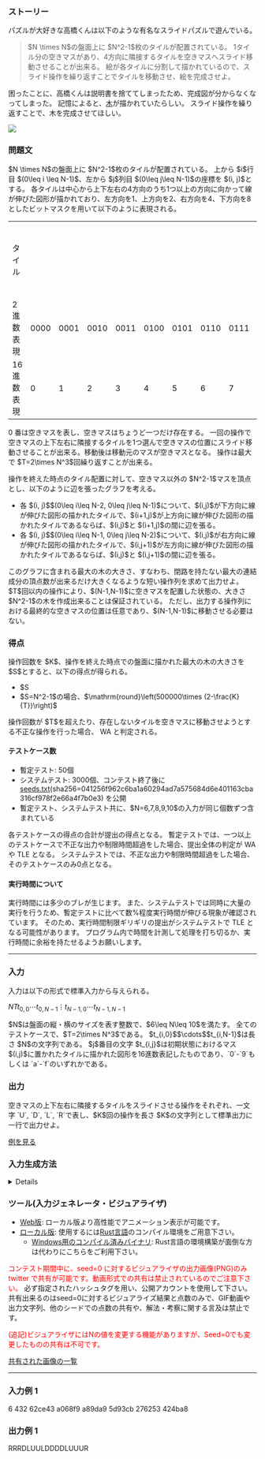 
<div>

<span>

<span>

<div>

<section>

### **ストーリー**

<p>
パズルが大好きな高橋くんは以下のような有名なスライドパズルで遊んでいる。
</p>

<blockquote>

<p>
$N \times N$の盤面上に $N^2-1$枚のタイルが配置されている。
1タイル分の空きマスがあり、4方向に隣接するタイルを空きマスへスライド移動させることが出来る。
絵が各タイルに分割して描かれているので、スライド操作を繰り返すことでタイルを移動させ、絵を完成させよ。
</p>

</blockquote>

<p>
困ったことに、高橋くんは説明書を捨ててしまったため、完成図が分からなくなってしまった。
記憶によると、<a href="https://ja.wikipedia.org/wiki/%E6%9C%A8_(%E6%95%B0%E5%AD%A6)">木</a>が描かれていたらしい。
スライド操作を繰り返すことで、木を完成させてほしい。
</p>

<p>

<img src="https://img.atcoder.jp/ahc011/df8bb452a2.gif">

</img>

</p>

</section>

</div>

<div>

<section>

### **問題文**

<p>
$N \times N$の盤面上に $N^2-1$枚のタイルが配置されている。
上から $i$行目 $(0\leq i \leq N-1)$、左から $j$列目 $(0\leq j\leq N-1)$の座標を $(i, j)$とする。
各タイルは中心から上下左右の4方向のうち1つ以上の方向に向かって線が伸びた図形が描かれており、左方向を1、上方向を2、右方向を4、下方向を8としたビットマスクを用いて以下のように表現される。
</p>

<table>

<tbody>

<tr>

<td>
タイル

</td>

<td>

<svg>

<rect>

</rect>

<line>

</line>

<line>

</line>

<line>

</line>

<line>

</line>

<rect>

</rect>

</svg>

</td>

<td>

<svg>

<rect>

</rect>

<line>

</line>

<line>

</line>

<line>

</line>

<line>

</line>

<g>

<line>

</line>

<circle>

</circle>

</g>

</svg>

</td>

<td>

<svg>

<rect>

</rect>

<line>

</line>

<line>

</line>

<line>

</line>

<line>

</line>

<g>

<line>

</line>

<circle>

</circle>

</g>

</svg>

</td>

<td>

<svg>

<rect>

</rect>

<line>

</line>

<line>

</line>

<line>

</line>

<line>

</line>

<g>

<line>

</line>

<line>

</line>

<circle>

</circle>

</g>

</svg>

</td>

<td>

<svg>

<rect>

</rect>

<line>

</line>

<line>

</line>

<line>

</line>

<line>

</line>

<g>

<line>

</line>

<circle>

</circle>

</g>

</svg>

</td>

<td>

<svg>

<rect>

</rect>

<line>

</line>

<line>

</line>

<line>

</line>

<line>

</line>

<g>

<line>

</line>

<line>

</line>

<circle>

</circle>

</g>

</svg>

</td>

<td>

<svg>

<rect>

</rect>

<line>

</line>

<line>

</line>

<line>

</line>

<line>

</line>

<g>

<line>

</line>

<line>

</line>

<circle>

</circle>

</g>

</svg>

</td>

<td>

<svg>

<rect>

</rect>

<line>

</line>

<line>

</line>

<line>

</line>

<line>

</line>

<g>

<line>

</line>

<line>

</line>

<line>

</line>

<circle>

</circle>

</g>

</svg>

</td>

<td>

<svg>

<rect>

</rect>

<line>

</line>

<line>

</line>

<line>

</line>

<line>

</line>

<g>

<line>

</line>

<circle>

</circle>

</g>

</svg>

</td>

<td>

<svg>

<rect>

</rect>

<line>

</line>

<line>

</line>

<line>

</line>

<line>

</line>

<g>

<line>

</line>

<line>

</line>

<circle>

</circle>

</g>

</svg>

</td>

<td>

<svg>

<rect>

</rect>

<line>

</line>

<line>

</line>

<line>

</line>

<line>

</line>

<g>

<line>

</line>

<line>

</line>

<circle>

</circle>

</g>

</svg>

</td>

<td>

<svg>

<rect>

</rect>

<line>

</line>

<line>

</line>

<line>

</line>

<line>

</line>

<g>

<line>

</line>

<line>

</line>

<line>

</line>

<circle>

</circle>

</g>

</svg>

</td>

<td>

<svg>

<rect>

</rect>

<line>

</line>

<line>

</line>

<line>

</line>

<line>

</line>

<g>

<line>

</line>

<line>

</line>

<circle>

</circle>

</g>

</svg>

</td>

<td>

<svg>

<rect>

</rect>

<line>

</line>

<line>

</line>

<line>

</line>

<line>

</line>

<g>

<line>

</line>

<line>

</line>

<line>

</line>

<circle>

</circle>

</g>

</svg>

</td>

<td>

<svg>

<rect>

</rect>

<line>

</line>

<line>

</line>

<line>

</line>

<line>

</line>

<g>

<line>

</line>

<line>

</line>

<line>

</line>

<circle>

</circle>

</g>

</svg>

</td>

<td>

<svg>

<rect>

</rect>

<line>

</line>

<line>

</line>

<line>

</line>

<line>

</line>

<g>

<line>

</line>

<line>

</line>

<line>

</line>

<line>

</line>

<circle>

</circle>

</g>

</svg>

</td>

</tr>

<tr>

<td>
2進数表現

</td>

<td>
0000

</td>

<td>
0001

</td>

<td>
0010

</td>

<td>
0011

</td>

<td>
0100

</td>

<td>
0101

</td>

<td>
0110

</td>

<td>
0111

</td>

<td>
1000

</td>

<td>
1001

</td>

<td>
1010

</td>

<td>
1011

</td>

<td>
1100

</td>

<td>
1101

</td>

<td>
1110

</td>

<td>
1111

</td>

</tr>

<tr>

<td>
16進数表現

</td>

<td>
0

</td>

<td>
1

</td>

<td>
2

</td>

<td>
3

</td>

<td>
4

</td>

<td>
5

</td>

<td>
6

</td>

<td>
7

</td>

<td>
8

</td>

<td>
9

</td>

<td>
a

</td>

<td>
b

</td>

<td>
c

</td>

<td>
d

</td>

<td>
e

</td>

<td>
f

</td>

</tr>

</tbody>

</table>

<p>
0 番は空きマスを表し、空きマスはちょうど一つだけ存在する。
一回の操作で空きマスの上下左右に隣接するタイルを1つ選んで空きマスの位置にスライド移動させることが出来る。移動後は移動元のマスが空きマスとなる。
操作は最大で $T=2\times N^3$回繰り返すことが出来る。
</p>

<p>
操作を終えた時点のタイル配置に対して、空きマス以外の $N^2-1$マスを頂点とし、以下のように辺を張ったグラフを考える。
</p>

<ul>

<li>
各 $(i, j)$$(0\leq i\leq N-2, 0\leq j\leq N-1)$について、$(i,j)$が下方向に線が伸びた図形の描かれたタイルで、$(i+1,j)$が上方向に線が伸びた図形の描かれたタイルであるならば、$(i,j)$と $(i+1,j)$の間に辺を張る。
</li>

<li>
各 $(i, j)$$(0\leq i\leq N-1, 0\leq j\leq N-2)$について、$(i,j)$が右方向に線が伸びた図形の描かれたタイルで、$(i,j+1)$が左方向に線が伸びた図形の描かれたタイルであるならば、$(i,j)$と $(i,j+1)$の間に辺を張る。
</li>

</ul>

<p>
このグラフに含まれる最大の木の大きさ、すなわち、閉路を持たない最大の連結成分の頂点数が出来るだけ大きくなるような短い操作列を求めて出力せよ。
$T$回以内の操作により、$(N-1,N-1)$に空きマスを配置した状態の、大きさ $N^2-1$の木を作成出来ることは保証されている。
ただし、出力する操作列における最終的な空きマスの位置は任意であり、$(N-1,N-1)$に移動させる必要はない。
</p>

</section>

</div>

<div>

<section>

### **得点**

<p>
操作回数を $K$、操作を終えた時点での盤面に描かれた最大の木の大きさを $S$とすると、以下の得点が得られる。
</p>

<ul>

<li>
$S<N^2-1$の場合、$\mathrm{round}\left(500000\times \frac{S}{N^2-1}\right)$
</li>

<li>
$S=N^2-1$の場合、$\mathrm{round}\left(500000\times (2-\frac{K}{T})\right)$
</li>

</ul>

<p>
操作回数が $T$を超えたり、存在しないタイルを空きマスに移動させようとする不正な操作を行った場合、
<span>
WA
</span>
と判定される。
</p>

#### **テストケース数**

<ul>

<li>
暫定テスト: 50個
</li>

<li>
システムテスト: 3000個、コンテスト終了後に<a href="https://img.atcoder.jp/ahc011/seeds.txt">seeds.txt</a>(sha256=041256f962c6ba1a60294ad7a575684d6e401163cba316cf978f2e66a4f7b0e3) を公開
</li>

<li>
暫定テスト、システムテスト共に、$N=6,7,8,9,10$の入力が同じ個数ずつ含まれている
</li>

</ul>

<p>
各テストケースの得点の合計が提出の得点となる。
暫定テストでは、一つ以上のテストケースで不正な出力や制限時間超過をした場合、提出全体の判定が
<span>
WA
</span>
や
<span>
TLE
</span>
となる。
システムテストでは、不正な出力や制限時間超過をした場合、そのテストケースのみ0点となる。
</p>

#### **実行時間について**

<p>
実行時間には多少のブレが生じます。
また、システムテストでは同時に大量の実行を行うため、暫定テストに比べて数%程度実行時間が伸びる現象が確認されています。
そのため、実行時間制限ギリギリの提出がシステムテストで
<span>
TLE
</span>
となる可能性があります。
プログラム内で時間を計測して処理を打ち切るか、実行時間に余裕を持たせるようお願いします。
</p>

</section>

</div>

---

<div>

<div>

<section>

### **入力**

<p>
入力は以下の形式で標準入力から与えられる。
</p>

<div>

$N$$T$$t_{0,0}$$\cdots$$t_{0,N-1}$$\vdots$$t_{N-1,0}$$\cdots$$t_{N-1,N-1}$
</div>

<p>
$N$は盤面の縦・横のサイズを表す整数で、$6\leq N\leq 10$を満たす。
全てのテストケースで、$T=2\times N^3$である。
$t_{i,0}$$\cdots$$t_{i,N-1}$は長さ $N$の文字列である。
$j$番目の文字 $t_{i,j}$は初期状態におけるマス $(i,j)$に置かれたタイルに描かれた図形を16進数表記したものであり、`0`-`9`もしくは `a`-`f`のいずれかである。
</p>

</section>

</div>

<div>

<section>

### **出力**

<p>
空きマスの上下左右に隣接するタイルをスライドさせる操作をそれぞれ、一文字 `U`, `D`, `L`, `R`で表し、$K$回の操作を長さ $K$の文字列として標準出力に一行で出力せよ。
</p>

<p>
<a href="https://img.atcoder.jp/ahc011/df8bb452a2.html?lang=ja&seed=0&output=RRRDLUULDDDDLUUUR">例を見る</a>
</p>

</section>

</div>

<div>

<section>

### **入力生成方法**

<details>

#### **$N$, $T$の生成**

<p>
$N$は seed値 を5で割った余り + 6 により生成される。
このため、seed値を調整することで特定の $N$の値を持つ入力のみを生成することが可能である。
$T=2\times N^3$と設定する。
</p>

#### **$t_{i,j}$の生成**

<p>
$[k]=\{0,1,\cdots,k-1\}$と定義する。
$V=[N]\times [N]\setminus \{(N-1,N-1)\}$を頂点とした全域木 $(V,F)$を以下のようにしてランダム作成する。
</p>

<ol>

<li>
$\{\{(i,j),(i+1,j)\}\mid (i,j)\in [N-1]\times [N]\setminus \{(N-2,N-1)\}\}\cup\{\{(i,j),(i,j+1)\}\mid (i,j)\in [N]\times [N-1]\setminus \{(N-1,N-2)\}\}$をランダムな順にシャッフルして $e_0, e_1, \cdots$とする。
</li>

<li>
$F=\emptyset$から開始し、各 $e_k=\{(i,j),(i',j')\}$に対して順番に、$(i,j)$と $(i',j')$が $(V,F)$上で連結でないならば $e_k$を $F$に加える、という操作を繰り返す。
</li>

</ol>

<p>
得られた全域木から、完成図を以下のように作成する。
</p>

<ol>

<li>
各 $(i,j)$について、$\{(i,j),(i+1,j)\}\in F$であるならば、$(i, j)$のタイルに下方向の線を引き、$(i+1,j)$のタイルに上方向の線を引く
</li>

<li>
各 $(i,j)$について、$\{(i,j),(i,j+1)\}\in F$であるならば、$(i, j)$のタイルに右方向の線を引き、$(i,j+1)$のタイルに左方向の線を引く
</li>

</ol>

<p>
最後に、完成図の状態から開始して $T=2\times N^3$回ランダムな操作を行い、操作後の盤面の状態を $t$とする。ただし、$k (\geq 2)$回目の操作は $k-1$回目の操作を元に戻す方向以外の最大3方向の中から一様ランダムに選択する。
</p>

</details>

</section>

</div>

<div>

<section>

### **ツール(入力ジェネレータ・ビジュアライザ)**

<ul>

<li>
<a href="https://img.atcoder.jp/ahc011/df8bb452a2.html?lang=ja">Web版</a>: ローカル版より高性能でアニメーション表示が可能です。
</li>

<li>
<a href="https://img.atcoder.jp/ahc011/df8bb452a2.zip">ローカル版</a>: 使用するには<a href="https://www.rust-lang.org/ja">Rust言語</a>のコンパイル環境をご用意下さい。
<ul>

<li>
<a href="https://img.atcoder.jp/ahc011/df8bb452a2_windows.zip">Windows用のコンパイル済みバイナリ</a>: Rust言語の環境構築が面倒な方は代わりにこちらをご利用下さい。
</li>

</ul>

</li>

</ul>

<p>

<font color="red">コンテスト期間中に、seed=0 に対するビジュアライザの出力画像(PNG)のみ twitter で共有が可能です。動画形式での共有は禁止されているのでご注意下さい。
</font>
必ず指定されたハッシュタグを用い、公開アカウントを使用して下さい。共有出来るのはseed=0に対するビジュアライズ結果と点数のみで、GIF動画や出力文字列、他のシードでの点数の共有や、解法・考察に関する言及は禁止です。

<font color="red">(追記)ビジュアライザにはNの値を変更する機能がありますが、Seed=0でも変更したものの共有は不可です。
</font>

</p>

<p>
<a href="https://twitter.com/search?q=%23AHC011%20%23visualizer&src=typed_query&f=live">共有された画像の一覧</a>
</p>

</section>

</div>

</div>

---

<div>

<section>

### **入力例 1**

<div>

6 432
62ce43
a068f9
a89da9
5d93cb
276253
424ba8

</div>

</section>

</div>

<div>

<section>

### **出力例 1**

<div>

RRRDLUULDDDDLUUUR

</div>

</section>

</div>

</span>

</span>

</div>
